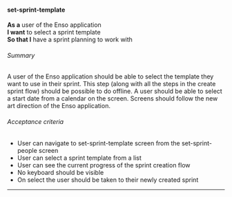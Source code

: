#### set-sprint-template
**As a** user of the Enso application <br />
**I want** to select a sprint template <br />
**So that I** have a sprint planning to work with

###### Summary
A user of the Enso application should be able to select the template they want to use in their sprint. This step (along with all the steps in the create sprint flow) should be possible to do offline. A user should be able to select a start date from a calendar on the screen. Screens should follow the new art direction of the Enso application.

###### Acceptance criteria
- User can navigate to set-sprint-template screen from the set-sprint-people screen
- User can select a sprint template from a list
- User can see the current progress of the sprint creation flow
- No keyboard should be visible
- On select the user should be taken to their newly created sprint

---
